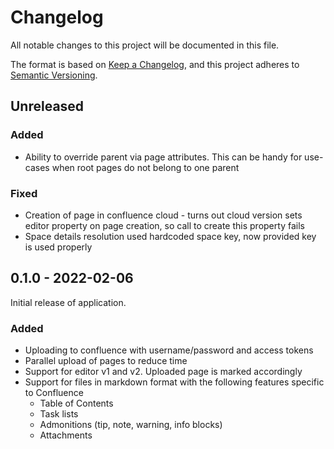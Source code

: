 # Changelog

All notable changes to this project will be documented in this file.

The format is based on [Keep a Changelog](https://keepachangelog.com/en/1.0.0/), and this project adheres
to [Semantic Versioning](https://semver.org/spec/v2.0.0.html).

## Unreleased

### Added

* Ability to override parent via page attributes. This can be handy for use-cases when root pages do not belong to one
  parent

### Fixed

* Creation of page in confluence cloud - turns out cloud version sets editor property on page creation, so call to
  create this property fails
* Space details resolution used hardcoded space key, now provided key is used properly

## 0.1.0 - 2022-02-06

Initial release of application.

### Added
* Uploading to confluence with username/password and access tokens
* Parallel upload of pages to reduce time
* Support for editor v1 and v2. Uploaded page is marked accordingly
* Support for files in markdown format with the following features specific to Confluence
  * Table of Contents
  * Task lists
  * Admonitions (tip, note, warning, info blocks)
  * Attachments
